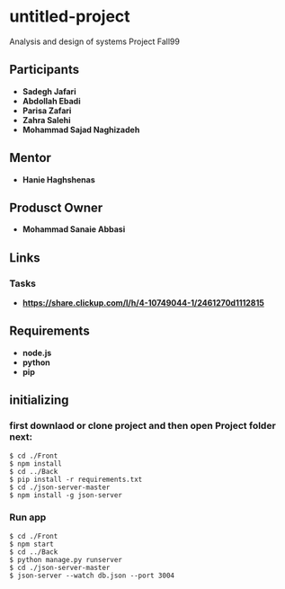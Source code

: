 # untitled-project
Analysis and design of systems Project Fall99

## Participants
* **Sadegh Jafari**
* **Abdollah Ebadi**
* **Parisa Zafari**
* **Zahra Salehi**
* **Mohammad Sajad Naghizadeh**

## Mentor
* **Hanie Haghshenas**

## Produsct Owner
* **Mohammad Sanaie Abbasi**

## Links

### Tasks
* **https://share.clickup.com/l/h/4-10749044-1/2461270d1112815**

## Requirements
* **node.js**
* **python**
* **pip**

## initializing 
### first downlaod or clone project and then open Project folder next:
```console
$ cd ./Front
$ npm install
$ cd ../Back
$ pip install -r requirements.txt
$ cd ./json-server-master
$ npm install -g json-server
```
### Run app
```console
$ cd ./Front
$ npm start
$ cd ../Back
$ python manage.py runserver
$ cd ./json-server-master
$ json-server --watch db.json --port 3004
```

